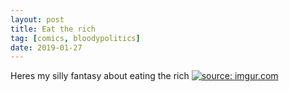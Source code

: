```yaml
---
layout: post
title: Eat the rich
tag: [comics, bloodypolitics]
date: 2019-01-27
---
```

Heres my silly fantasy about eating the rich  <!-- #53 -->
[![](https://imgur.com/ixMoFgd.jpg "source: imgur.com")](https://imgur.com/ixMoFgd.jpg)
